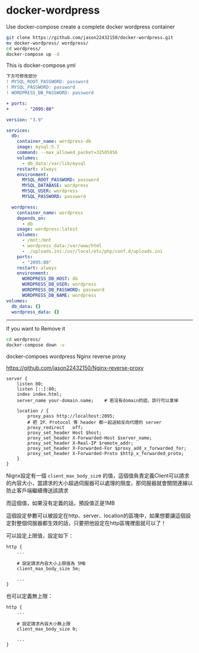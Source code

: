 # docker-wordpress
Use docker-compose create a complete docker wordpress container

``` sh
git clone https://github.com/jason22432150/docker-wordpress.git
mv docker-wordpress/ wordpress/
cd wordpress/
docker-compose up -d
```

This is docker-compose.yml
```diff
下方可修改部分
! MYSQL_ROOT_PASSWORD: password
! MYSQL_PASSWORD: password
! WORDPRESS_DB_PASSWORD: password

+ ports:
+      - "2095:80"
```
```yml
version: "3.9"

services:
  db:
    container_name: wordpress-db
    image: mysql:5.7
    command: --max_allowed_packet=32505856
    volumes:
      - db_data:/var/lib/mysql
    restart: always
    environment:
      MYSQL_ROOT_PASSWORD: password
      MYSQL_DATABASE: wordpress
      MYSQL_USER: wordpress
      MYSQL_PASSWORD: password

  wordpress:
    container_name: wordpress
    depends_on:
      - db
    image: wordpress:latest
    volumes:
      - /mnt:/mnt
      - wordpress_data:/var/www/html
      - ./uploads.ini:/usr/local/etc/php/conf.d/uploads.ini
    ports:
      - "2095:80"
    restart: always
    environment:
      WORDPRESS_DB_HOST: db
      WORDPRESS_DB_USER: wordpress
      WORDPRESS_DB_PASSWORD: password
      WORDPRESS_DB_NAME: wordpress
volumes:
  db_data: {}
  wordpress_data: {}
```
****
If you want to Remove it
```sh
cd wordpress/
docker-compose down -v
```

docker-compoes wordpress Nginx reverse proxy


https://github.com/jason22432150/Nginx-reverse-proxy

```nginx
server {
    listen 80;
    listen [::]:80;
    index index.html;
    server_name your-domain.name;    # 若沒有domain的話，該行可以拿掉

    location / {
        proxy_pass http://localhost:2095;
        # 把 IP、Protocol 等 header 都一起送給反向代理的 server
        proxy_redirect   off;
        proxy_set_header Host $host;
        proxy_set_header X-Forwarded-Host $server_name;
        proxy_set_header X-Real-IP $remote_addr;
        proxy_set_header X-Forwarded-For $proxy_add_x_forwarded_for;
        proxy_set_header X-Forwarded-Proto $http_x_forwarded_proto;
    }
}
```

Nignx設定有一個 ```client_max_body_siz```e 的值，這個值負責定義Client可以請求的內容大小，當請求的大小超過伺服器可以處理的限度，那伺服器就會關閉連線以防止客戶端繼續傳送該請求

而這個值，如果沒有定義的話，預設值正是1MB

這個設定參數可以被設定在http、server、location的區塊中，如果想要讓這個設定對整個伺服器都生效的話，只要把他設定在http區塊裡面就可以了！

可以設定上限值，設定如下：
```nginx
http {
    ...

    # 設定請求內容大小上限值為 5MB
    client_max_body_size 5m;

    ...
}
```
也可以定義無上限：
```nginx
http {
    ...

    # 設定請求內容大小無上限
    client_max_body_size 0;

    ...
}
```
